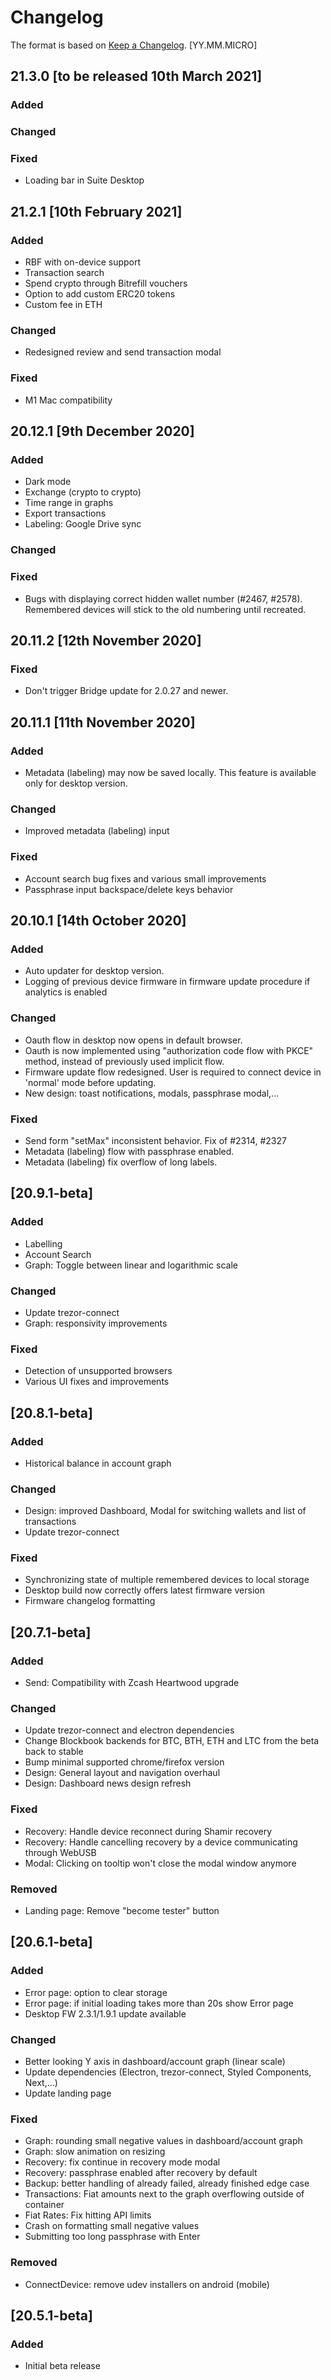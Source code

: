 # Changelog
The format is based on [Keep a Changelog](https://keepachangelog.com/en/1.0.0/). [YY.MM.MICRO]

## 21.3.0 [to be released 10th March 2021]

### Added

### Changed

### Fixed
- Loading bar in Suite Desktop

## 21.2.1 [10th February 2021]

### Added

- RBF with on-device support
- Transaction search
- Spend crypto through Bitrefill vouchers
- Option to add custom ERC20 tokens
- Custom fee in ETH

### Changed
- Redesigned review and send transaction modal

### Fixed
- M1 Mac compatibility

## 20.12.1 [9th December 2020]

### Added
- Dark mode
- Exchange (crypto to crypto)
- Time range in graphs
- Export transactions
- Labeling: Google Drive sync

### Changed

### Fixed
- Bugs with displaying correct hidden wallet number (#2467, #2578). Remembered devices will stick to the old numbering until recreated.

## 20.11.2 [12th November 2020]

### Fixed
- Don't trigger Bridge update for 2.0.27 and newer.

## 20.11.1 [11th November 2020]

### Added
- Metadata (labeling) may now be saved locally. This feature is available only for desktop version.

### Changed
- Improved metadata (labeling) input

### Fixed
- Account search bug fixes and various small improvements
- Passphrase input backspace/delete keys behavior

## 20.10.1 [14th October 2020]

### Added
- Auto updater for desktop version.
- Logging of previous device firmware in firmware update procedure if analytics is enabled

### Changed
- Oauth flow in desktop now opens in default browser.
- Oauth is now implemented using "authorization code flow with PKCE" method, instead of previously used implicit flow.
- Firmware update flow redesigned. User is required to connect device in 'normal' mode before updating.
- New design: toast notifications, modals, passphrase modal,...

### Fixed
- Send form "setMax" inconsistent behavior. Fix of #2314, #2327
- Metadata (labeling) flow with passphrase enabled.
- Metadata (labeling) fix overflow of long labels.

## [20.9.1-beta]

### Added
- Labelling
- Account Search
- Graph: Toggle between linear and logarithmic scale

### Changed
- Update trezor-connect
- Graph: responsivity improvements

### Fixed
 - Detection of unsupported browsers
 - Various UI fixes and improvements

## [20.8.1-beta]

### Added
- Historical balance in account graph

### Changed
- Design: improved Dashboard, Modal for switching wallets and list of transactions
- Update trezor-connect

### Fixed
- Synchronizing state of multiple remembered devices to local storage
- Desktop build now correctly offers latest firmware version
- Firmware changelog formatting

## [20.7.1-beta]

### Added
- Send: Compatibility with Zcash Heartwood upgrade

### Changed
- Update trezor-connect and electron dependencies
- Change Blockbook backends for BTC, BTH, ETH and LTC from the beta back to stable
- Bump minimal supported chrome/firefox version
- Design: General layout and navigation overhaul
- Design: Dashboard news design refresh

### Fixed
- Recovery: Handle device reconnect during Shamir recovery
- Recovery: Handle cancelling recovery by a device communicating through WebUSB
- Modal: Clicking on tooltip won't close the modal window anymore

### Removed
- Landing page: Remove "become tester" button

## [20.6.1-beta]

### Added
- Error page: option to clear storage
- Error page: if initial loading takes more than 20s show Error page
- Desktop FW 2.3.1/1.9.1 update available

### Changed
- Better looking Y axis in dashboard/account graph (linear scale)
- Update dependencies (Electron, trezor-connect, Styled Components, Next,...)
- Update landing page

### Fixed
- Graph: rounding small negative values in dashboard/account graph
- Graph: slow animation on resizing
- Recovery: fix continue in recovery mode modal
- Recovery: passphrase enabled after recovery by default
- Backup: better handling of already failed, already finished edge case
- Transactions: Fiat amounts next to the graph overflowing outside of container
- Fiat Rates: Fix hitting API limits
- Crash on formatting small negative values
- Submitting too long passphrase with Enter

### Removed
- ConnectDevice: remove udev installers on android (mobile)


## [20.5.1-beta]
### Added
- Initial beta release
